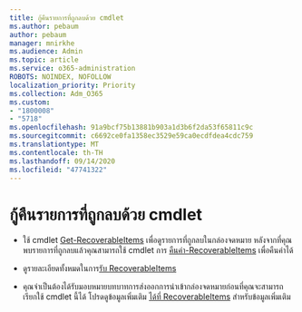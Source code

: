 ```yaml
---
title: กู้คืนรายการที่ถูกลบด้วย cmdlet
ms.author: pebaum
author: pebaum
manager: mnirkhe
ms.audience: Admin
ms.topic: article
ms.service: o365-administration
ROBOTS: NOINDEX, NOFOLLOW
localization_priority: Priority
ms.collection: Adm_O365
ms.custom:
- "1800008"
- "5718"
ms.openlocfilehash: 91a9bcf75b13881b903a1d3b6f2da53f65811c9c
ms.sourcegitcommit: c6692ce0fa1358ec3529e59ca0ecdfdea4cdc759
ms.translationtype: MT
ms.contentlocale: th-TH
ms.lasthandoff: 09/14/2020
ms.locfileid: "47741322"
---
```

# <a name="recover-deleted-items-with-cmdlet"></a>กู้คืนรายการที่ถูกลบด้วย cmdlet

- ใช้ cmdlet [Get-RecoverableItems](https://docs.microsoft.com/powershell/module/exchange/get-recoverableitems?view=exchange-ps) เพื่อดูรายการที่ถูกลบในกล่องจดหมาย หลังจากที่คุณพบรายการที่ถูกลบแล้วคุณสามารถใช้ cmdlet การ [คืนค่า-RecoverableItems](https://docs.microsoft.com/powershell/module/exchange/Restore-RecoverableItems?view=exchange-ps) เพื่อคืนค่าได้

- ดูรายละเอียดทั้งหมดในการ[รับ RecoverableItems](https://docs.microsoft.com/powershell/module/exchange/get-recoverableitems?view=exchange-ps)

- คุณจำเป็นต้องได้รับมอบหมายบทบาทการส่งออกการนำเข้ากล่องจดหมายก่อนที่คุณจะสามารถเรียกใช้ cmdlet นี้ได้ โปรดดูข้อมูลเพิ่มเติม [ได้ที่ RecoverableItems](https://docs.microsoft.com/powershell/module/exchange/get-recoverableitems?view=exchange-ps) สำหรับข้อมูลเพิ่มเติม
